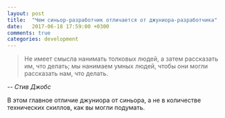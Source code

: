 ```yaml
---
layout: post
title:  "Чем синьор-разработчик отличается от джуниора-разработчика"
date:   2017-06-18 17:59:00 +0300
comments: true
categories: development
---
```


> Не имеет смысла нанимать толковых людей, а затем рассказать им, 
> что делать; мы нанимаем умных людей, чтобы они могли 
> рассказать нам, что делать. 

*-- Стив Джобс*

В этом главное отличие джуниора от синьора, а не в количестве технических
скиллов, как вы могли подумать. 